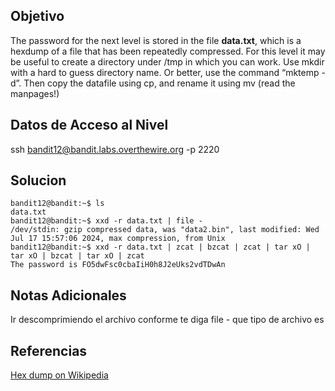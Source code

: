 ## Objetivo

The password for the next level is stored in the file **data.txt**, which is a hexdump of a file that has been repeatedly compressed. For this level it may be useful to create a directory under /tmp in which you can work. Use mkdir with a hard to guess directory name. Or better, use the command “mktemp -d”. Then copy the datafile using cp, and rename it using mv (read the manpages!)

## Datos de Acceso al Nivel

ssh bandit12@bandit.labs.overthewire.org -p 2220

## Solucion
```
bandit12@bandit:~$ ls
data.txt
bandit12@bandit:~$ xxd -r data.txt | file -
/dev/stdin: gzip compressed data, was "data2.bin", last modified: Wed Jul 17 15:57:06 2024, max compression, from Unix
bandit12@bandit:~$ xxd -r data.txt | zcat | bzcat | zcat | tar xO | tar xO | bzcat | tar xO | zcat
The password is FO5dwFsc0cbaIiH0h8J2eUks2vdTDwAn
```

## Notas Adicionales

Ir descomprimiendo el archivo conforme te diga file - que tipo de archivo es



## Referencias

[Hex dump on Wikipedia](https://en.wikipedia.org/wiki/Hex_dump)


